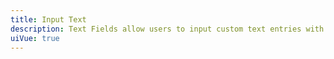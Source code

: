 ```yaml
---
title: Input Text
description: Text Fields allow users to input custom text entries with a keyboard. Various options can be shown with the field to communicate the input requirements.
uiVue: true
---
```


<code-editor resource-folder="input-text" resource-name="states" class="mb-lg"></code-editor>
<code-editor resource-folder="input-text" resource-name="limit" class="mb-lg"></code-editor>
<code-editor resource-folder="input-text" resource-name="floating-label" class="mb-lg"></code-editor>
<code-editor resource-folder="input-text" resource-name="icons" class="mb-lg"></code-editor>
<code-editor resource-folder="input-text" resource-name="number" class="mb-lg"></code-editor>
<code-editor resource-folder="input-text" resource-name="types"></code-editor>
